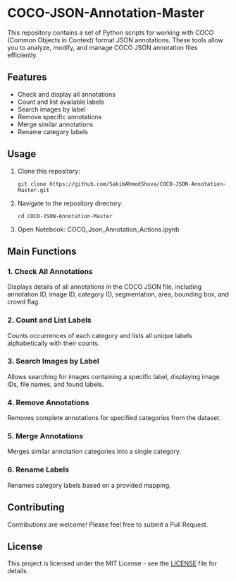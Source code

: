 # COCO-JSON-Annotation-Master

This repository contains a set of Python scripts for working with COCO (Common Objects in Context) format JSON annotations. These tools allow you to analyze, modify, and manage COCO JSON annotation files efficiently.

## Features

- Check and display all annotations
- Count and list available labels
- Search images by label
- Remove specific annotations
- Merge similar annotations
- Rename category labels

## Usage

1. Clone this repository:
   ```
   git clone https://github.com/SakibAhmedShuva/COCO-JSON-Annotation-Master.git
   ```

2. Navigate to the repository directory:
   ```
   cd COCO-JSON-Annotation-Master
   ```
3. Open Notebook: COCO_Json_Annotation_Actions.ipynb

## Main Functions

### 1. Check All Annotations

Displays details of all annotations in the COCO JSON file, including annotation ID, image ID, category ID, segmentation, area, bounding box, and crowd flag.

### 2. Count and List Labels

Counts occurrences of each category and lists all unique labels alphabetically with their counts.

### 3. Search Images by Label

Allows searching for images containing a specific label, displaying image IDs, file names, and found labels.

### 4. Remove Annotations

Removes complete annotations for specified categories from the dataset.

### 5. Merge Annotations

Merges similar annotation categories into a single category.

### 6. Rename Labels

Renames category labels based on a provided mapping.

## Contributing

Contributions are welcome! Please feel free to submit a Pull Request.

## License

This project is licensed under the MIT License - see the [LICENSE](LICENSE) file for details.
